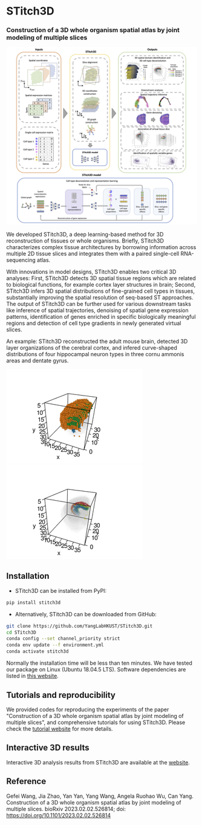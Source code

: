 # STitch3D

### Construction of a 3D whole organism spatial atlas by joint modeling of multiple slices

![STitch3D\_pipeline](demos/Overview.jpg)

We developed STitch3D, a deep learning-based method for 3D reconstruction of tissues or whole organisms. Briefly, STitch3D characterizes complex tissue architectures by borrowing information across multiple 2D tissue slices and integrates them with a paired single-cell RNA-sequencing atlas.

With innovations in model designs, STitch3D enables two critical 3D analyses: First, STitch3D detects 3D spatial tissue regions which are related to biological functions, for example cortex layer structures in brain; Second, STitch3D infers 3D spatial distributions of fine-grained cell types in tissues, substantially improving the spatial resolution of seq-based ST approaches. The output of STitch3D can be further used for various downstream tasks like inference of spatial trajectories, denoising of spatial gene expression patterns, identification of genes enriched in specific biologically meaningful regions and detection of cell type gradients in newly generated virtual slices.

An example: STitch3D reconstructed the adult mouse brain, detected 3D layer organizations of the cerebral cortex, and infered curve-shaped distributions of four hippocampal neuron types in three cornu ammonis areas and dentate gyrus.

![hpc](demos/mouse_brain_layers.gif) ![hpc](demos/mouse_brain_hpc.gif)

Installation
------------
* STitch3D can be installed from PyPI:
```bash
pip install stitch3d
```
* Alternatively, STitch3D can be downloaded from GitHub:
```bash
git clone https://github.com/YangLabHKUST/STitch3D.git
cd STitch3D
conda config --set channel_priority strict
conda env update --f environment.yml
conda activate stitch3d
```
Normally the installation time will be less than ten minutes. We have tested our package on Linux (Ubuntu 18.04.5 LTS). Software dependencies are listed in [this website](https://stitch3d-tutorial.readthedocs.io/en/latest/installation.html#software-dependencies).

Tutorials and reproducibility
-----------------------------
We provided codes for reproducing the experiments of the paper "Construction of a 3D whole organism spatial atlas by joint modeling of multiple slices", and comprehensive tutorials for using STitch3D. Please check the [tutorial website](https://stitch3d-tutorial.readthedocs.io/en/latest/index.html) for more details. 

Interactive 3D results
----------------------
Interactive 3D analysis results from STitch3D are available at the [website](https://stitch3d-tutorial.readthedocs.io/en/latest/index.html).

Reference
----------------------
Gefei Wang, Jia Zhao, Yan Yan, Yang Wang, Angela Ruohao Wu, Can Yang. Construction of a 3D whole organism spatial atlas by joint modeling of multiple slices. bioRxiv 2023.02.02.526814; doi: https://doi.org/10.1101/2023.02.02.526814
